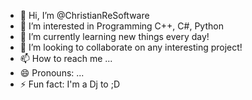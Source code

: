 - 👋 Hi, I’m @ChristianReSoftware
- 👀 I’m interested in Programming C++, C#, Python
- 🌱 I’m currently learning new things every day!
- 💞️ I’m looking to collaborate on any interesting project!
- 📫 How to reach me ...
- 😄 Pronouns: ...
- ⚡ Fun fact: I'm a Dj to ;D

<!---
ChristianReSoftware/ChristianReSoftware is a ✨ special ✨ repository because its `README.md` (this file) appears on your GitHub profile.
You can click the Preview link to take a look at your changes.
--->
